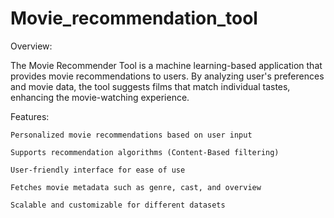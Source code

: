 # Movie_recommendation_tool
Overview:

The Movie Recommender Tool is a machine learning-based application that provides movie recommendations to users. By analyzing user's preferences and movie data, the tool suggests films that match individual tastes, enhancing the movie-watching experience.

Features:

    Personalized movie recommendations based on user input
    
    Supports recommendation algorithms (Content-Based filtering)
    
    User-friendly interface for ease of use
    
    Fetches movie metadata such as genre, cast, and overview
    
    Scalable and customizable for different datasets
